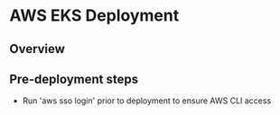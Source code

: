 # AWS EKS Deployment

## Overview

## Pre-deployment steps
- Run 'aws sso login' prior to deployment to ensure AWS CLI access
